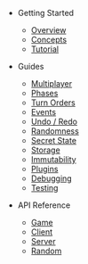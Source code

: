 - Getting Started

  - [Overview](/)
  - [Concepts](concepts.md)
  - [Tutorial](tutorial.md)

- Guides

  - [Multiplayer](multiplayer.md)
  - [Phases](phases.md)
  - [Turn Orders](turn-order.md)
  - [Events](events.md)
  - [Undo / Redo](undo.md)
  - [Randomness](random.md)
  - [Secret State](secret-state.md)
  - [Storage](storage.md)
  - [Immutability](immutability.md)
  - [Plugins](plugins.md)
  - [Debugging](debugging.md)
  - [Testing](testing.md)

- API Reference

  - [Game](api/Game.md)
  - [Client](api/Client.md)
  - [Server](api/Server.md)
  - [Random](api/Random.md)
